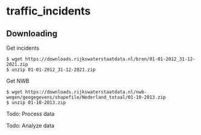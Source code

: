 # traffic_incidents

## Downloading 

Get incidents

```
$ wget https://downloads.rijkswaterstaatdata.nl/bron/01-01-2012_31-12-2021.zip
$ unzip 01-01-2012_31-12-2021.zip
```

Get NWB

```
$ wget https://downloads.rijkswaterstaatdata.nl/nwb-wegen/geogegevens/shapefile/Nederland_totaal/01-10-2013.zip
$ unzip 01-10-2013.zip
```

Todo: Process data

Todo: Analyze data
